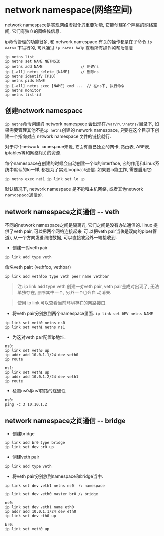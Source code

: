 # network namespace(网络空间)

network namespace是实现网络虚拟化的重要功能, 它能创建多个隔离的网络空间, 它们有独立的网络栈信息.

ip命令管理的功能很多, 和 network namespace 有关的操作都是在子命令 `ip netns` 下进行的, 可以通过 `ip netns help` 
查看所有操作的帮助信息.

```
ip netns list
ip netns set NAME NETNSID
ip netns add NAME                 // 创建ns
ip [-all] netns delete [NAME]     // 删除ns
ip netns identify [PID]
ip netns pids NAME
ip [-all] netns exec [NAME] cmd ...  // 在ns下, 执行命令
ip netns monitor
ip netns list-id
```

## 创建network namespace

`ip netns`命令创建的 network namespace 会出现在`/var/run/netns/`目录下, 如果需要管理其他不是`ip netns`创建的
network namespace, 只要在这个目录下创建一个指向对应 network namespace 文件的链接就行.

对于每个network namespace来说, 它会有自己独立的网卡, 路由表, ARP表, iptables等和网络相关的资源.

每个namespace在创建的时候会自动创建一个lo的interface, 它的作用和Linux系统中默认的lo一样, 都是为了实现loopback通信.
如果要lo能工作, 需要启用它:
```
ip netns exec net1 ip link set lo up
```

默认情况下, network namespace 是不能和主机网络, 或者其他network namespace通信的.


## network namespace之间通信 -- veth

不同的network namespace之间是隔离的, 它们之间是没有办法通信的. linux 提供了veth pair, 可以把两个网络连接起来. 可
以把veth pair当做是双向的pipe(管道), 从一个方向发送网络数据, 可以直接被另外一端接收到. 

- 创建一对veth pair 
```
ip link add type veth
```

命名veth pair: (vethfoo, vethbar)
```
ip link add vethfoo type veth peer name vethbar
```


> 注: ip link add type veth 创建一对veth pair, veth pair是成对出现了, 无法单独存在, 删除其中一个, 另外一个也会自
动消失.

> 使用 ip link 可以查看当前环境存在的网路接口.


- 将veth pair分别放到两个namespace里面. `ip link set DEV netns NAME`
```
ip link set veth0 netns ns0
ip link set veth1 netns ns1
```

- 为这对veth pair配置ip地址.
```
ns0:
ip link set veth0 up
ip addr add 10.0.1.1/24 dev veth0
ip route

ns1:
ip link set veth1 up
ip addr add 10.0.1.2/24 dev veth1
ip route
```

- 检测ns0与ns1网路的连通性
```
ns0:
ping -c 3 10.10.1.2 
```

## network namespace之间通信 -- bridge

- 创建bridge 
```
ip link add br0 type bridge
ip link set dev br0 up
```

- 创建veth pair
```
ip link add type veth
```

- 将veth pair分别放到namespace和bridge当中.
```
ip link set dev veth1 netns ns0  // namespace

ip link set dev veth0 master br0 // bridge

ns0:
ip link set dev veth1 name eth0
ip addr add 10.0.1.1/24 dev eth0
ip link set dev eth0 up

br0:
ip link set veth0 up
```
